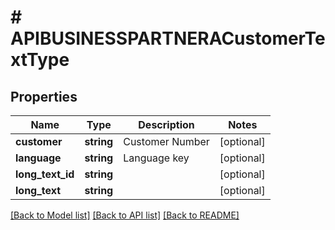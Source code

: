 # # APIBUSINESSPARTNERACustomerTextType

## Properties

Name | Type | Description | Notes
------------ | ------------- | ------------- | -------------
**customer** | **string** | Customer Number | [optional]
**language** | **string** | Language key | [optional]
**long_text_id** | **string** |  | [optional]
**long_text** | **string** |  | [optional]

[[Back to Model list]](../../README.md#models) [[Back to API list]](../../README.md#endpoints) [[Back to README]](../../README.md)
